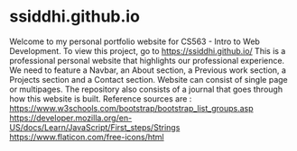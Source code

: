 # ssiddhi.github.io

<!-- Final Project Web Development Winter 2023 -->

Welcome to my personal portfolio website for CS563 - Intro to Web Development. To view this project, go to https://ssiddhi.github.io/
This is a professional personal website that highlights our professional experience.
We need to feature a Navbar, an About section, a Previous work section, a Projects section and a Contact section.
Website can consist of single page or multipages.
The repository also consists of a journal that goes through how this website is built.
Reference sources are :
https://www.w3schools.com/bootstrap/bootstrap_list_groups.asp
https://developer.mozilla.org/en-US/docs/Learn/JavaScript/First_steps/Strings
https://www.flaticon.com/free-icons/html
